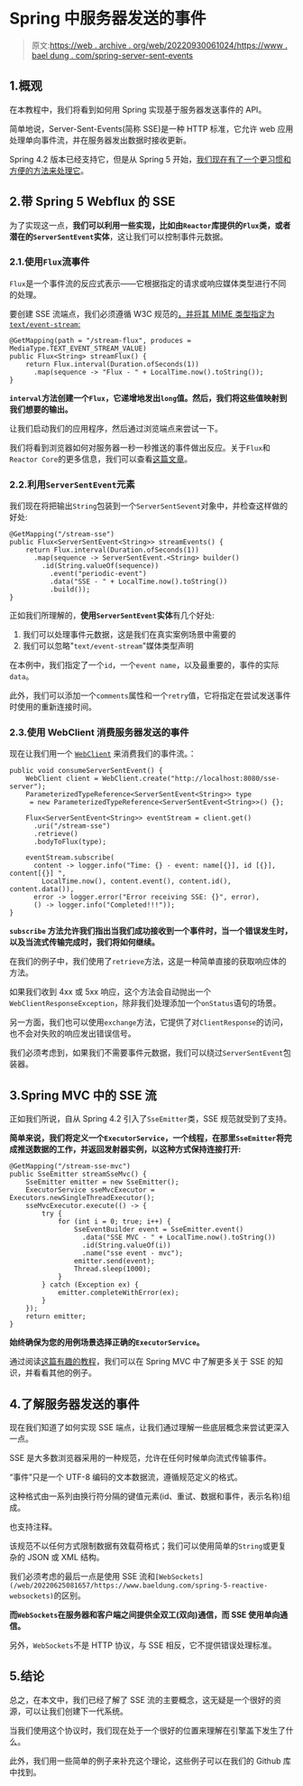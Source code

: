 # Spring 中服务器发送的事件

> 原文:[https://web . archive . org/web/20220930061024/https://www . bael dung . com/spring-server-sent-events](https://web.archive.org/web/20220930061024/https://www.baeldung.com/spring-server-sent-events)

## 1.概观

在本教程中，我们将看到如何用 Spring 实现基于服务器发送事件的 API。

简单地说，Server-Sent-Events(简称 SSE)是一种 HTTP 标准，它允许 web 应用处理单向事件流，并在服务器发出数据时接收更新。

Spring 4.2 版本已经支持它，但是从 Spring 5 开始，[我们现在有了一个更习惯和方便的方法来处理它](/web/20220625081657/https://www.baeldung.com/spring-webflux)。

## 2.带 Spring 5 Webflux 的 SSE

为了实现这一点，**我们可以利用一些实现，比如由`Reactor`库提供的`Flux`类，或者潜在的`ServerSentEvent`实体**，这让我们可以控制事件元数据。

### 2.1.使用`Flux`流事件

`Flux`是一个事件流的反应式表示——它根据指定的请求或响应媒体类型进行不同的处理。

要创建 SSE 流端点，我们必须遵循 W3C 规范的[，并将其 MIME 类型指定为`text/event-stream`:](https://web.archive.org/web/20220625081657/https://www.w3.org/TR/eventsource/)

```
@GetMapping(path = "/stream-flux", produces = MediaType.TEXT_EVENT_STREAM_VALUE)
public Flux<String> streamFlux() {
    return Flux.interval(Duration.ofSeconds(1))
      .map(sequence -> "Flux - " + LocalTime.now().toString());
}
```

**`interval`方法创建一个`Flux`，它递增地发出`long`值。然后，我们将这些值映射到我们想要的输出。**

让我们启动我们的应用程序，然后通过浏览端点来尝试一下。

我们将看到浏览器如何对服务器一秒一秒推送的事件做出反应。关于`Flux`和 `Reactor Core`的更多信息，我们可以查看[这篇文章](/web/20220625081657/https://www.baeldung.com/reactor-core)。

### 2.2.利用`ServerSentEvent`元素

我们现在将把输出`String`包装到一个`ServerSentSevent`对象中，并检查这样做的好处:

```
@GetMapping("/stream-sse")
public Flux<ServerSentEvent<String>> streamEvents() {
    return Flux.interval(Duration.ofSeconds(1))
      .map(sequence -> ServerSentEvent.<String> builder()
        .id(String.valueOf(sequence))
          .event("periodic-event")
          .data("SSE - " + LocalTime.now().toString())
          .build());
}
```

正如我们所理解的，**使用`ServerSentEvent`实体**有几个好处:

1.  我们可以处理事件元数据，这是我们在真实案例场景中需要的
2.  我们可以忽略"`text/event-stream`"媒体类型声明

在本例中，我们指定了一个`id`，一个`event name`，以及最重要的，事件的实际`data`。

此外，我们可以添加一个`comments`属性和一个`retry`值，它将指定在尝试发送事件时使用的重新连接时间。

### 2.3.使用 WebClient 消费服务器发送的事件

现在让我们用一个 [`WebClient`](/web/20220625081657/https://www.baeldung.com/spring-5-webclient) 来消费我们的事件流。：

```
public void consumeServerSentEvent() {
    WebClient client = WebClient.create("http://localhost:8080/sse-server");
    ParameterizedTypeReference<ServerSentEvent<String>> type
     = new ParameterizedTypeReference<ServerSentEvent<String>>() {};

    Flux<ServerSentEvent<String>> eventStream = client.get()
      .uri("/stream-sse")
      .retrieve()
      .bodyToFlux(type);

    eventStream.subscribe(
      content -> logger.info("Time: {} - event: name[{}], id [{}], content[{}] ",
        LocalTime.now(), content.event(), content.id(), content.data()),
      error -> logger.error("Error receiving SSE: {}", error),
      () -> logger.info("Completed!!!"));
}
```

**`subscribe` 方法允许我们指出当我们成功接收到一个事件时，当一个错误发生时，以及当流式传输完成时，我们将如何继续。**

在我们的例子中，我们使用了`retrieve`方法，这是一种简单直接的获取响应体的方法。

如果我们收到 4xx 或 5xx 响应，这个方法会自动抛出一个`WebClientResponseException`，除非我们处理添加一个`onStatus`语句的场景。

另一方面，我们也可以使用`exchange`方法，它提供了对`ClientResponse`的访问，也不会对失败的响应发出错误信号。

我们必须考虑到，如果我们不需要事件元数据，我们可以绕过`ServerSentEvent`包装器。

## 3.Spring MVC 中的 SSE 流

正如我们所说，自从 Spring 4.2 引入了`SseEmitter`类，SSE 规范就受到了支持。

**简单来说，我们将定义一个`ExecutorService`，一个线程，在那里`SseEmitter`将完成推送数据的工作，并返回发射器实例，以这种方式保持连接打开:**

```
@GetMapping("/stream-sse-mvc")
public SseEmitter streamSseMvc() {
    SseEmitter emitter = new SseEmitter();
    ExecutorService sseMvcExecutor = Executors.newSingleThreadExecutor();
    sseMvcExecutor.execute(() -> {
        try {
            for (int i = 0; true; i++) {
                SseEventBuilder event = SseEmitter.event()
                  .data("SSE MVC - " + LocalTime.now().toString())
                  .id(String.valueOf(i))
                  .name("sse event - mvc");
                emitter.send(event);
                Thread.sleep(1000);
            }
        } catch (Exception ex) {
            emitter.completeWithError(ex);
        }
    });
    return emitter;
}
```

**始终确保为您的用例场景选择正确的`ExecutorService`。**

通过阅读[这篇有趣的教程](/web/20220625081657/https://www.baeldung.com/spring-mvc-sse-streams)，我们可以在 Spring MVC 中了解更多关于 SSE 的知识，并看看其他的例子。

## 4.了解服务器发送的事件

现在我们知道了如何实现 SSE 端点，让我们通过理解一些底层概念来尝试更深入一点。

SSE 是大多数浏览器采用的一种规范，允许在任何时候单向流式传输事件。

“事件”只是一个 UTF-8 编码的文本数据流，遵循规范定义的格式。

这种格式由一系列由换行符分隔的键值元素(id、重试、数据和事件，表示名称)组成。

也支持注释。

该规范不以任何方式限制数据有效载荷格式；我们可以使用简单的`String`或更复杂的 JSON 或 XML 结构。

我们必须考虑的最后一点是使用 SSE 流和`[WebSockets](/web/20220625081657/https://www.baeldung.com/spring-5-reactive-websockets)`的区别。

**而`WebSockets`在服务器和客户端之间提供全双工(双向)通信，而 SSE 使用单向通信。**

另外，`WebSockets`不是 HTTP 协议，与 SSE 相反，它不提供错误处理标准。

## 5.结论

总之，在本文中，我们已经了解了 SSE 流的主要概念，这无疑是一个很好的资源，可以让我们创建下一代系统。

当我们使用这个协议时，我们现在处于一个很好的位置来理解在引擎盖下发生了什么。

此外，我们用一些简单的例子来补充这个理论，这些例子可以在我们的 Github 库中找到。